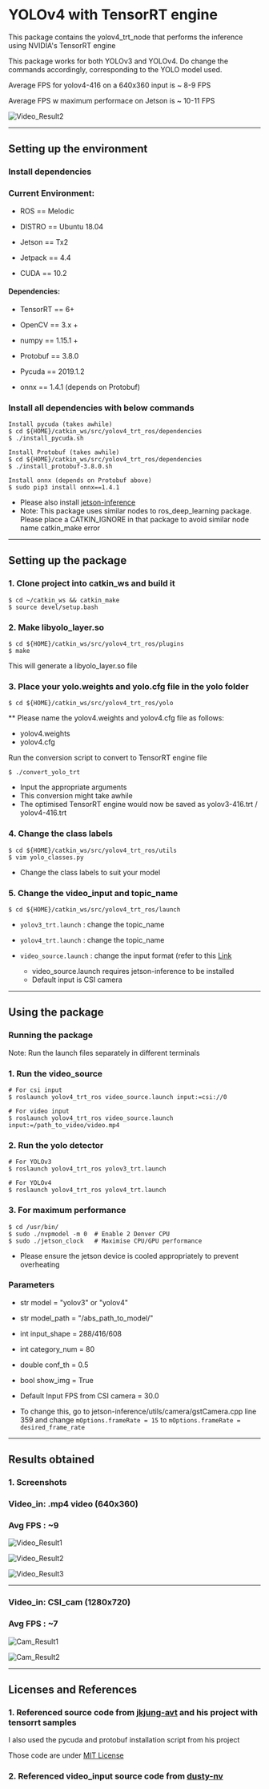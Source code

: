 # YOLOv4 with TensorRT engine

This package contains the yolov4_trt_node that performs the inference using NVIDIA's TensorRT engine

This package works for both YOLOv3 and YOLOv4. Do change the commands accordingly, corresponding to the YOLO model used.

Average FPS for yolov4-416 on a 640x360 input is ~ 8-9 FPS

Average FPS w maximum performace on Jetson is ~ 10-11 FPS

![Video_Result2](docs/results2.png)

---
## Setting up the environment

### Install dependencies

### Current Environment:

- ROS 	   == Melodic

- DISTRO   == Ubuntu 18.04

- Jetson   == Tx2

- Jetpack  == 4.4

- CUDA     == 10.2


#### Dependencies:

- TensorRT == 6+

- OpenCV == 3.x +

- numpy == 1.15.1 +

- Protobuf == 3.8.0

- Pycuda == 2019.1.2

- onnx == 1.4.1 (depends on Protobuf)

### Install all dependencies with below commands

```
Install pycuda (takes awhile)
$ cd ${HOME}/catkin_ws/src/yolov4_trt_ros/dependencies
$ ./install_pycuda.sh

Install Protobuf (takes awhile)
$ cd ${HOME}/catkin_ws/src/yolov4_trt_ros/dependencies
$ ./install_protobuf-3.8.0.sh

Install onnx (depends on Protobuf above)
$ sudo pip3 install onnx==1.4.1
```

* Please also install [jetson-inference](https://github.com/dusty-nv/ros_deep_learning#jetson-inference)
* Note: This package uses similar nodes to ros_deep_learning package. Please place a CATKIN_IGNORE in that package to avoid similar node name catkin_make error
---
## Setting up the package

### 1. Clone project into catkin_ws and build it

``` 
$ cd ~/catkin_ws && catkin_make
$ source devel/setup.bash
```

### 2. Make libyolo_layer.so

```
$ cd ${HOME}/catkin_ws/src/yolov4_trt_ros/plugins
$ make
```

This will generate a libyolo_layer.so file

### 3. Place your yolo.weights and yolo.cfg file in the yolo folder

```
$ cd ${HOME}/catkin_ws/src/yolov4_trt_ros/yolo
```
** Please name the yolov4.weights and yolov4.cfg file as follows:
- yolov4.weights
- yolov4.cfg

Run the conversion script to convert to TensorRT engine file

```
$ ./convert_yolo_trt
```

- Input the appropriate arguments
- This conversion might take awhile
- The optimised TensorRT engine would now be saved as yolov3-416.trt / yolov4-416.trt

### 4. Change the class labels

```
$ cd ${HOME}/catkin_ws/src/yolov4_trt_ros/utils
$ vim yolo_classes.py
```

- Change the class labels to suit your model

### 5. Change the video_input and topic_name

```
$ cd ${HOME}/catkin_ws/src/yolov4_trt_ros/launch
```

- `yolov3_trt.launch` : change the topic_name

- `yolov4_trt.launch` : change the topic_name

- `video_source.launch` : change the input format (refer to this [Link](https://github.com/dusty-nv/jetson-inference/blob/master/docs/aux-streaming.md)

   * video_source.launch requires jetson-inference to be installed
   * Default input is CSI camera

---
## Using the package

### Running the package

Note: Run the launch files separately in different terminals

### 1. Run the video_source 

```
# For csi input
$ roslaunch yolov4_trt_ros video_source.launch input:=csi://0

# For video input
$ roslaunch yolov4_trt_ros video_source.launch input:=/path_to_video/video.mp4
```

### 2. Run the yolo detector

```
# For YOLOv3
$ roslaunch yolov4_trt_ros yolov3_trt.launch

# For YOLOv4
$ roslaunch yolov4_trt_ros yolov4_trt.launch
```

### 3. For maximum performance

```
$ cd /usr/bin/
$ sudo ./nvpmodel -m 0	# Enable 2 Denver CPU
$ sudo ./jetson_clock	# Maximise CPU/GPU performance
```

* Please ensure the jetson device is cooled appropriately to prevent overheating

### Parameters

- str model = "yolov3" or "yolov4" 
- str model_path = "/abs_path_to_model/"
- int input_shape = 288/416/608
- int category_num = 80
- double conf_th = 0.5
- bool show_img = True

- Default Input FPS from CSI camera = 30.0
* To change this, go to jetson-inference/utils/camera/gstCamera.cpp line 359 and change `mOptions.frameRate = 15` to `mOptions.frameRate = desired_frame_rate`
---
## Results obtained

### 1. Screenshots 

### Video_in: .mp4 video (640x360)

### Avg FPS : ~9

![Video_Result1](docs/results.png)

![Video_Result2](docs/results2.png)

![Video_Result3](docs/results3.png)

---

### Video_in: CSI_cam (1280x720)

### Avg FPS : ~7

![Cam_Result1](docs/cam1.png)

![Cam_Result2](docs/cam2.png)

---
## Licenses and References

### 1. Referenced source code from [jkjung-avt](https://github.com/jkjung-avt/) and his project with tensorrt samples

I also used the pycuda and protobuf installation script from his project

Those code are under [MIT License](https://github.com/jkjung-avt/tensorrt_demos/blob/master/LICENSE)

### 2. Referenced video_input source code from [dusty-nv](https://github.com/dusty-nv/ros_deep_learning#jetson-inference)
